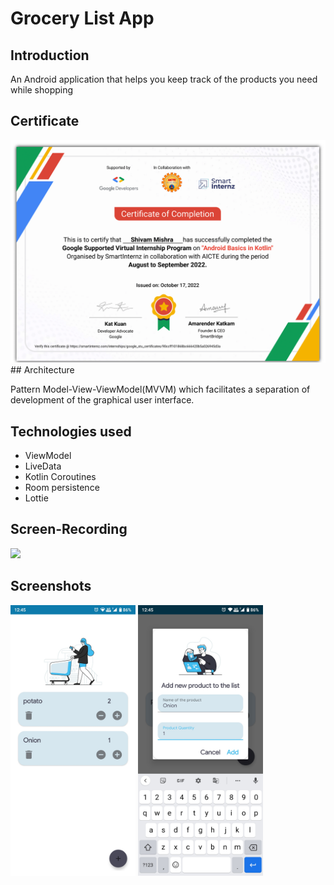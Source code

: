 # Grocery List App

## Introduction

An Android application that helps you keep track of the products you need while shopping

## Certificate
<img src="https://github.com/mshivam019/Grocery-List/blob/master/certificate.png">
## Architecture

Pattern Model-View-ViewModel(MVVM) which facilitates a separation of development of the graphical user interface.

## Technologies used
* ViewModel 
* LiveData 
* Kotlin Coroutines 
* Room persistence
* Lottie 

## Screen-Recording

<img src="https://github.com/mshivam019/Grocery-List/blob/master/ScreenRecord.gif" width="300">

## Screenshots
<img src="https://raw.githubusercontent.com/mshivam019/Grocery-List/master/grocery.jpg" width="200"> <img src="https://raw.githubusercontent.com/mshivam019/Grocery-List/master/grocery1.jpg" width="200">

